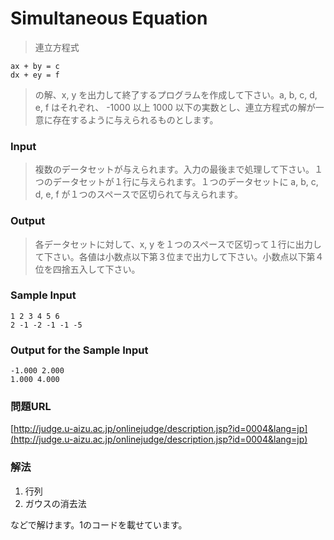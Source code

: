 # Simultaneous Equation
> 連立方程式

    ax + by = c
    dx + ey = f

> の解、x, y を出力して終了するプログラムを作成して下さい。a, b, c, d, e, f はそれぞれ、 -1000 以上 1000 以下の実数とし、連立方程式の解が一意に存在するように与えられるものとします。

### Input
> 複数のデータセットが与えられます。入力の最後まで処理して下さい。１つのデータセットが１行に与えられます。１つのデータセットに a, b, c, d, e, f が１つのスペースで区切られて与えられます。

### Output
> 各データセットに対して、x, y を１つのスペースで区切って１行に出力して下さい。各値は小数点以下第３位まで出力して下さい。小数点以下第４位を四捨五入して下さい。

### Sample Input
    1 2 3 4 5 6
    2 -1 -2 -1 -1 -5

### Output for the Sample Input
    -1.000 2.000
    1.000 4.000

### 問題URL
[http://judge.u-aizu.ac.jp/onlinejudge/description.jsp?id=0004&lang=jp](http://judge.u-aizu.ac.jp/onlinejudge/description.jsp?id=0004&lang=jp)

### 解法
1. 行列
2. ガウスの消去法

などで解けます。1のコードを載せています。